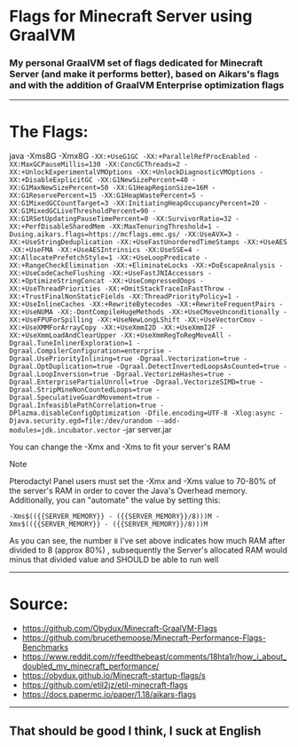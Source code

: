 # Flags for Minecraft Server using GraalVM 
### My personal GraalVM set of flags dedicated for Minecraft Server (and make it performs better), based on Aikars's flags and with the addition of GraalVM Enterprise optimization flags 

___
# The Flags:

java -Xms8G -Xmx8G `-XX:+UseG1GC -XX:+ParallelRefProcEnabled -XX:MaxGCPauseMillis=130 -XX:ConcGCThreads=2 -XX:+UnlockExperimentalVMOptions -XX:+UnlockDiagnosticVMOptions -XX:+DisableExplicitGC -XX:G1NewSizePercent=40 -XX:G1MaxNewSizePercent=50 -XX:G1HeapRegionSize=16M -XX:G1ReservePercent=15 -XX:G1HeapWastePercent=5 -XX:G1MixedGCCountTarget=3 -XX:InitiatingHeapOccupancyPercent=20 -XX:G1MixedGCLiveThresholdPercent=90 -XX:G1RSetUpdatingPauseTimePercent=0 -XX:SurvivorRatio=32 -XX:+PerfDisableSharedMem -XX:MaxTenuringThreshold=1 -Dusing.aikars.flags=https://mcflags.emc.gs/ -XX:UseAVX=3 -XX:+UseStringDeduplication -XX:+UseFastUnorderedTimeStamps -XX:+UseAES -XX:+UseFMA -XX:+UseAESIntrinsics -XX:UseSSE=4 -XX:AllocatePrefetchStyle=1 -XX:+UseLoopPredicate -XX:+RangeCheckElimination -XX:+EliminateLocks -XX:+DoEscapeAnalysis -XX:+UseCodeCacheFlushing -XX:+UseFastJNIAccessors -XX:+OptimizeStringConcat -XX:+UseCompressedOops -XX:+UseThreadPriorities -XX:+OmitStackTraceInFastThrow -XX:+TrustFinalNonStaticFields -XX:ThreadPriorityPolicy=1 -XX:+UseInlineCaches -XX:+RewriteBytecodes -XX:+RewriteFrequentPairs -XX:+UseNUMA -XX:-DontCompileHugeMethods -XX:+UseCMoveUnconditionally -XX:+UseFPUForSpilling -XX:+UseNewLongLShift -XX:+UseVectorCmov -XX:+UseXMMForArrayCopy -XX:+UseXmmI2D -XX:+UseXmmI2F -XX:+UseXmmLoadAndClearUpper -XX:+UseXmmRegToRegMoveAll -Dgraal.TuneInlinerExploration=1 -Dgraal.CompilerConfiguration=enterprise -Dgraal.UsePriorityInlining=true -Dgraal.Vectorization=true -Dgraal.OptDuplication=true -Dgraal.DetectInvertedLoopsAsCounted=true -Dgraal.LoopInversion=true -Dgraal.VectorizeHashes=true -Dgraal.EnterprisePartialUnroll=true -Dgraal.VectorizeSIMD=true -Dgraal.StripMineNonCountedLoops=true -Dgraal.SpeculativeGuardMovement=true -Dgraal.InfeasiblePathCorrelation=true -DPlazma.disableConfigOptimization -Dfile.encoding=UTF-8 -Xlog:async -Djava.security.egd=file:/dev/urandom --add-modules=jdk.incubator.vector` -jar server.jar

 You can change the -Xmx and -Xms to fit your server's RAM 


> [!NOTE]
> Pterodactyl Panel users must set the -Xmx and -Xms value to 70-80% of the server's RAM in order to cover the Java's Overhead memory.        
> Additionally, you can "automate" the value by setting this: 
> ```
> -Xms$(({{SERVER_MEMORY}} - ({{SERVER_MEMORY}}/8)))M -Xmx$(({{SERVER_MEMORY}} - ({{SERVER_MEMORY}}/8)))M
> ```
> As you can see, the number `8` I've set above indicates how much RAM after divided to 8 (approx 80%) , subsequently the Server's allocated RAM would minus that divided value and SHOULD be able to run well   
___

# Source:
- https://github.com/Obydux/Minecraft-GraalVM-Flags
- https://github.com/brucethemoose/Minecraft-Performance-Flags-Benchmarks
- https://www.reddit.com/r/feedthebeast/comments/18hta1r/how_i_about_doubled_my_minecraft_performance/
- https://obydux.github.io/Minecraft-startup-flags/s
- https://github.com/etil2jz/etil-minecraft-flags
- https://docs.papermc.io/paper/1.18/aikars-flags

___

## That should be good I think, I suck at English
